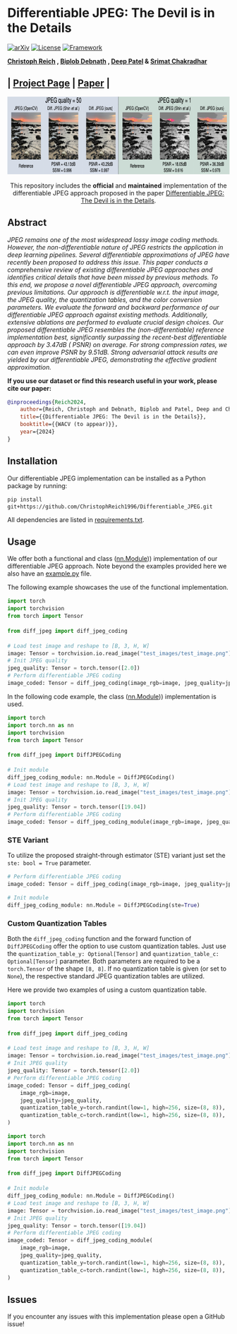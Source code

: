 # Differentiable JPEG: The Devil is in the Details

[![arXiv](https://img.shields.io/badge/cs.CV-arXiv%3A2308.12116-B31B1B.svg)](https://arxiv.org/abs/2308.12116)
[![License](https://img.shields.io/badge/License-BSD%203--Clause-blue.svg)](https://opensource.org/licenses/BSD-3-Clause)
[![Framework](https://img.shields.io/badge/PyTorch-%23EE4C2C.svg?&logo=PyTorch&logoColor=white)](https://pytorch.org/)

**[Christoph Reich](https://christophreich1996.github.io)
, [Biplob Debnath](https://www.nec-labs.com/research/integrated-systems/people/biplob-debnath/)
, [Deep Patel](https://deepsworld.github.io)
& [Srimat Chakradhar](https://www.nec-labs.com/research/integrated-systems/people/srimat-t-chakradhar/)**<br/>

## | [Project Page](https://christophreich1996.github.io/differentiable_jpeg/) | [Paper](https://arxiv.org/abs/2308.12116) |

<p align="center">
  <img src="github/first_fig.png"  alt="1" width = 791px height = 176px >
</p>

<p align="center">
  This repository includes the <b>official</b> and <b>maintained</b> implementation of the differentiable JPEG approach proposed in the paper <a href="https://arxiv.org/abs/2308.12116">Differentiable JPEG: The Devil is in the Details</a>.
</p>

## Abstract

*JPEG remains one of the most widespread lossy image coding methods. However, the non-differentiable nature of JPEG
restricts the application in deep learning pipelines. Several differentiable approximations of JPEG have recently been
proposed to address this issue. This paper conducts a comprehensive review of existing differentiable JPEG approaches
and identifies critical details that have been missed by previous methods. To this end, we propose a novel
differentiable JPEG approach, overcoming previous limitations. Our approach is differentiable w.r.t. the input image,
the JPEG quality, the quantization tables, and the color conversion parameters. We evaluate the forward and backward
performance of our differentiable JPEG approach against existing methods. Additionally, extensive ablations are
performed to evaluate crucial design choices. Our proposed differentiable JPEG resembles the (non-differentiable)
reference implementation best, significantly surpassing the recent-best differentiable approach by 3.47dB (
PSNR) on average. For strong compression rates, we can even improve PSNR by 9.51dB. Strong adversarial attack results
are yielded by our differentiable JPEG, demonstrating the effective gradient approximation.*

**If you use our dataset or find this research useful in your work, please cite our paper:**

```bibtex
@inproceedings{Reich2024,
    author={Reich, Christoph and Debnath, Biplob and Patel, Deep and Chakradhar, Srimat},
    title={{Differentiable JPEG: The Devil is in the Details}},
    booktitle={{WACV (to appear)}},
    year={2024}
}
```

## Installation

Our differentiable JPEG implementation can be installed as a Python package by running:

```shell script
pip install git+https://github.com/ChristophReich1996/Differentiable_JPEG.git
```

All dependencies are listed in [requirements.txt](requirements.txt).

## Usage

We offer both a functional and class ([nn.Module](https://pytorch.org/docs/stable/generated/torch.nn.Module.html)))
implementation of our differentiable JPEG approach. Note beyond the examples provided here we also have
an [example.py](example.py) file.

The following example showcases the use of the functional implementation.

```python
import torch
import torchvision
from torch import Tensor

from diff_jpeg import diff_jpeg_coding

# Load test image and reshape to [B, 3, H, W]
image: Tensor = torchvision.io.read_image("test_images/test_image.png").float()[None]
# Init JPEG quality
jpeg_quality: Tensor = torch.tensor([2.0])
# Perform differentiable JPEG coding
image_coded: Tensor = diff_jpeg_coding(image_rgb=image, jpeg_quality=jpeg_quality)
```

In the following code example, the class ([nn.Module](https://pytorch.org/docs/stable/generated/torch.nn.Module.html)))
implementation is used.

```python
import torch
import torch.nn as nn
import torchvision
from torch import Tensor

from diff_jpeg import DiffJPEGCoding

# Init module
diff_jpeg_coding_module: nn.Module = DiffJPEGCoding()
# Load test image and reshape to [B, 3, H, W]
image: Tensor = torchvision.io.read_image("test_images/test_image.png").float()[None]
# Init JPEG quality
jpeg_quality: Tensor = torch.tensor([19.04])
# Perform differentiable JPEG coding
image_coded: Tensor = diff_jpeg_coding_module(image_rgb=image, jpeg_quality=jpeg_quality)
```

### STE Variant

To utilize the proposed straight-through estimator (STE) variant just set the `ste: bool = True` parameter.

```python
# Perform differentiable JPEG coding
image_coded: Tensor = diff_jpeg_coding(image_rgb=image, jpeg_quality=jpeg_quality, ste=True)
```

```python
# Init module
diff_jpeg_coding_module: nn.Module = DiffJPEGCoding(ste=True)
```

### Custom Quantization Tables

Both the `diff_jpeg_coding` function and the forward function of `DiffJPEGCoding` offer the option to use custom
quantization tables. Just use the `quantization_table_y: Optional[Tensor]` and `quantization_table_c: Optional[Tensor]`
parameter. Both parameters are required to be a `torch.Tensor` of the shape `[8, 8]`. If no quantization table is
given (or set to `None`), the respective standard JPEG quantization tables are utilized.

Here we provide two examples of using a custom quantization table.

```python
import torch
import torchvision
from torch import Tensor

from diff_jpeg import diff_jpeg_coding

# Load test image and reshape to [B, 3, H, W]
image: Tensor = torchvision.io.read_image("test_images/test_image.png").float()[None]
# Init JPEG quality
jpeg_quality: Tensor = torch.tensor([2.0])
# Perform differentiable JPEG coding
image_coded: Tensor = diff_jpeg_coding(
    image_rgb=image,
    jpeg_quality=jpeg_quality,
    quantization_table_y=torch.randint(low=1, high=256, size=(8, 8)),
    quantization_table_c=torch.randint(low=1, high=256, size=(8, 8)),
)
```

```python
import torch
import torch.nn as nn
import torchvision
from torch import Tensor

from diff_jpeg import DiffJPEGCoding

# Init module
diff_jpeg_coding_module: nn.Module = DiffJPEGCoding()
# Load test image and reshape to [B, 3, H, W]
image: Tensor = torchvision.io.read_image("test_images/test_image.png").float()[None]
# Init JPEG quality
jpeg_quality: Tensor = torch.tensor([19.04])
# Perform differentiable JPEG coding
image_coded: Tensor = diff_jpeg_coding_module(
    image_rgb=image,
    jpeg_quality=jpeg_quality,
    quantization_table_y=torch.randint(low=1, high=256, size=(8, 8)),
    quantization_table_c=torch.randint(low=1, high=256, size=(8, 8)),
)
```

## Issues

If you encounter any issues with this implementation please open a GitHub issue!
